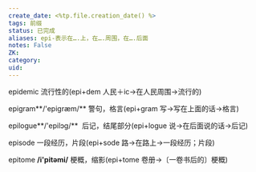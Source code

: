 ```yaml
---
create_date: <%tp.file.creation_date() %>
tags: 前缀 
status: 已完成 
aliases: epi-表示在….上，在….周围，在….后面
notes: False
ZK: 
category: 
uid: 
---
```


epidemic 流行性的(epi+dem 人民＋ic→在人民周围→流行的) 

epigram**/'epiɡræm/** 警句，格言(epi+gram 写→写在上面的话→格言)

epilogue**/'epilɔɡ/**  后记，结尾部分(epi+logue 说→在后面说的话→后记)

episode 一段经历，片段(epi+sode 路→在路上→一段经历；片段)

epitome **/i'pitəmi/** 梗概，缩影(epi+tome 卷册→〔一卷书后的〕梗概)